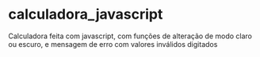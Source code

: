 # calculadora_javascript
 Calculadora feita com javascript, com funções de alteração de modo claro ou escuro, e mensagem de erro com valores inválidos digitados
